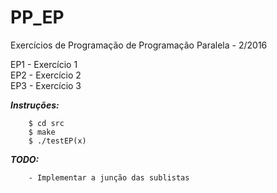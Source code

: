 # PP_EP
Exercícios de Programação de Programação Paralela - 2/2016  

EP1 - Exercício 1  
EP2 - Exercício 2  
EP3 - Exercício 3  

***Instruções:***
```
	$ cd src
	$ make
	$ ./testEP(x)

```
***TODO:***
```
	- Implementar a junção das sublistas

```

